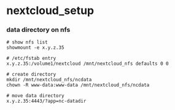 # nextcloud_setup

### data directory on nfs
```
# show nfs list
showmount -e x.y.z.35

# /etc/fstab entry
x.y.z.35:/volume1/nextcloud /mnt/nextcloud_nfs defaults 0 0

# create directory
mkdir /mnt/nextcloud_nfs/ncdata
chown -R www-data:www-data /mnt/nextcloud_nfs/ncdata

# move data directory
x.y.z.35:4443/?app=nc-datadir
```
